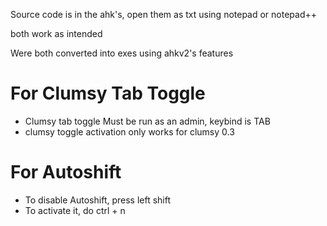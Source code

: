 Source code is in the ahk's, open them as txt using notepad or notepad++ 

both work as intended

Were both converted into exes using ahkv2's features

# For Clumsy Tab Toggle
- Clumsy tab toggle Must be run as an admin, keybind is TAB
- clumsy toggle activation only works for clumsy 0.3

# For Autoshift
- To disable Autoshift, press left shift
- To activate it, do ctrl + n
